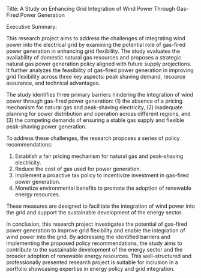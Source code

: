 Title: A Study on Enhancing Grid Integration of Wind Power Through Gas-Fired Power Generation


Executive Summary:

This research project aims to address the challenges of integrating wind power into the electrical grid by examining the potential role of gas-fired power generation in enhancing grid flexibility. The study evaluates the availability of domestic natural gas resources and proposes a strategic natural gas power generation policy aligned with future supply projections. It further analyzes the feasibility of gas-fired power generation in improving grid flexibility across three key aspects: peak shaving demand, resource assurance, and technical advantages.

The study identifies three primary barriers hindering the integration of wind power through gas-fired power generation: (1) the absence of a pricing mechanism for natural gas and peak-shaving electricity, (2) inadequate planning for power distribution and operation across different regions, and (3) the competing demands of ensuring a stable gas supply and flexible peak-shaving power generation.

To address these challenges, the research proposes a series of policy recommendations:

1. Establish a fair pricing mechanism for natural gas and peak-shaving electricity.
2. Reduce the cost of gas used for power generation.
3. Implement a proactive tax policy to incentivize investment in gas-fired power generation.
4. Monetize environmental benefits to promote the adoption of renewable energy resources.

These measures are designed to facilitate the integration of wind power into the grid and support the sustainable development of the energy sector.

In conclusion, this research project investigates the potential of gas-fired power generation to improve grid flexibility and enable the integration of wind power into the grid. By addressing the identified barriers and implementing the proposed policy recommendations, the study aims to contribute to the sustainable development of the energy sector and the broader adoption of renewable energy resources. This well-structured and professionally presented research project is suitable for inclusion in a portfolio showcasing expertise in energy policy and grid integration.
    